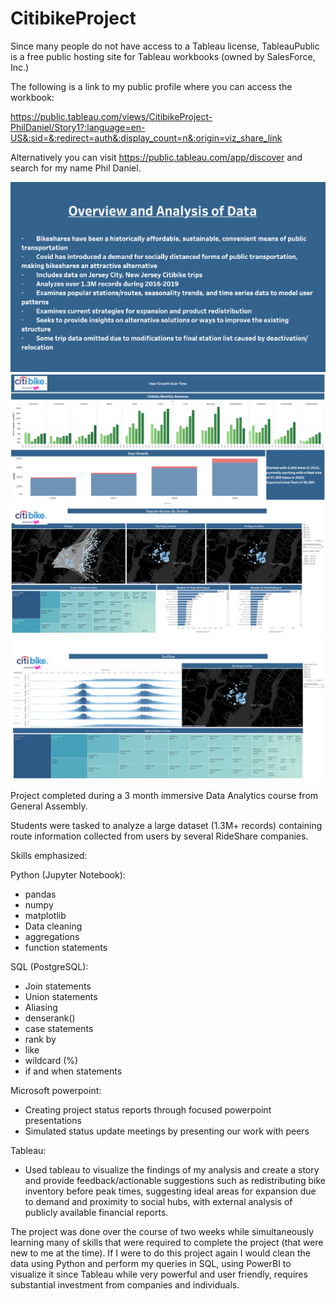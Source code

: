# CitibikeProject

Since many people do not have access to a Tableau license, TableauPublic is a free public hosting site for Tableau workbooks (owned by SalesForce, Inc.)

The following is a link to my public profile where you can access the workbook:

https://public.tableau.com/views/CitibikeProject-PhilDaniel/Story1?:language=en-US&:sid=&:redirect=auth&:display_count=n&:origin=viz_share_link

Alternatively you can visit https://public.tableau.com/app/discover and search for my name Phil Daniel.

![CB_Ov_Error](Overview.png)
![CB_Ov_Error](CitibikeGrowth.png)
![CB_Ov_Error](CitibikeRoutes.png)
![CB_Ov_Error](CitibikeOutflow.png)


Project completed during a 3 month immersive Data Analytics course from General Assembly.

Students were tasked to analyze a large dataset (1.3M+ records) containing route information collected from users by several RideShare companies.

Skills emphasized:


Python (Jupyter Notebook):
  - pandas
  - numpy
  - matplotlib
  - Data cleaning
  - aggregations
  - function statements

SQL (PostgreSQL):
  - Join statements
  - Union statements
  - Aliasing
  - denserank()
  - case statements
  - rank by
  - like
  - wildcard (%)
  - if and when statements

Microsoft powerpoint:
  - Creating project status reports through focused powerpoint presentations
  - Simulated status update meetings by presenting our work with peers

Tableau:
  - Used tableau to visualize the findings of my analysis and create a story and provide feedback/actionable suggestions such as redistributing bike inventory before peak times, suggesting ideal areas for expansion due to demand and proximity to social hubs, with external analysis of publicly available financial reports.

The project was done over the course of two weeks while simultaneously learning many of skills that were required to complete the project (that were new to me at the time).
If I were to do this project again I would clean the data using Python and perform my queries in SQL, using PowerBI to visualize it since Tableau while very powerful and user friendly, requires substantial investment from companies and individuals.

